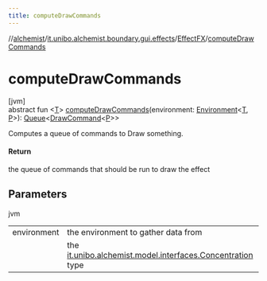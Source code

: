 ```yaml
---
title: computeDrawCommands
---
```

//[alchemist](../../../index.html)/[it.unibo.alchemist.boundary.gui.effects](../index.html)/[EffectFX](index.html)/[computeDrawCommands](compute-draw-commands.html)



# computeDrawCommands



[jvm]\
abstract fun <[T](compute-draw-commands.html)> [computeDrawCommands](compute-draw-commands.html)(environment: [Environment](../../it.unibo.alchemist.model.interfaces/-environment/index.html)<[T](../../it.unibo.alchemist.boundary.monitor/-f-x-step-monitor/index.html), [P](../../it.unibo.alchemist.boundary.monitor/-f-x-step-monitor/index.html)>): [Queue](https://docs.oracle.com/javase/8/docs/api/java/util/Queue.html)<[DrawCommand](../../it.unibo.alchemist.boundary.interfaces/-draw-command/index.html)<[P](../../it.unibo.alchemist.boundary.monitor/-f-x-step-monitor/index.html)>>



Computes a queue of commands to Draw something.



#### Return



the queue of commands that should be run to draw the effect



## Parameters


jvm

| | |
|---|---|
| environment | the environment to gather data from |
| <T> | the [it.unibo.alchemist.model.interfaces.Concentration](../../it.unibo.alchemist.model.interfaces/-concentration/index.html) type |





